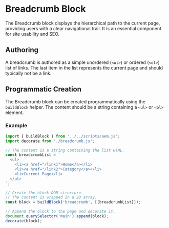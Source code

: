 # Breadcrumb Block

The Breadcrumb block displays the hierarchical path to the current page, providing users with a clear navigational trail. It is an essential component for site usability and SEO.

## Authoring

A breadcrumb is authored as a simple unordered (`<ul>`) or ordered (`<ol>`) list of links. The last item in the list represents the current page and should typically not be a link.

## Programmatic Creation

The Breadcrumb block can be created programmatically using the `buildBlock` helper. The content should be a string containing a `<ul>` or `<ol>` element.

### Example

```javascript
import { buildBlock } from '../../scripts/aem.js';
import decorate from './breadcrumb.js';

// The content is a string containing the list HTML.
const breadcrumbList = `
  <ul>
    <li><a href="/link1">Home</a></li>
    <li><a href="/link2">Category</a></li>
    <li>Current Page</li>
  </ul>
`;

// Create the block DOM structure.
// The content is wrapped in a 2D array.
const block = buildBlock('breadcrumb', [[breadcrumbList]]);

// Append the block to the page and decorate it.
document.querySelector('main').append(block);
decorate(block);
```
